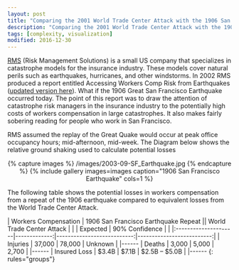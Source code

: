 ```yaml
---
layout: post
title: "Comparing the 2001 World Trade Center Attack with the 1906 San Francisco Earthquake"
description: "Comparing the 2001 World Trade Center Attack with the 1906 San Francisco Earthquake"
tags: [complexity, visualization]
modified: 2016-12-30
---
```

[RMS](http://www.rms.com/) (Risk Management Solutions) is a small US company that specializes in catastrophe models for the insurance industry. These models cover natural perils such as earthquakes, hurricanes, and other windstorms. In 2002 RMS produced a report entitled Accessing Workers Comp Risk from Earthquakes ([updated version here](/content/2003/eq_1906_san_francisco_eq.pdf)). What if the 1906 Great San Francisco Earthquake occurred today. The point of this report was to draw the attention of catastrophe risk managers in the insurance industry to the potentially high costs of workers compensation in large catastrophes. It also makes fairly sobering reading for people who work in San Francisco.

RMS assumed the replay of the Great Quake would occur at peak office occupancy hours; mid-afternoon, mid-week. The Diagram below shows the relative ground shaking used to calculate potential losses

<div align="center">
{% capture images %}
    /images/2003-09-SF_Earthquake.jpg
{% endcapture %}
{% include gallery images=images caption="1906 San Francisco Earthquake" cols=1 %}
</div>

The following table shows the potential losses in workers compensation from a repeat of the 1906 earthquake compared to equivalent losses from the World Trade Center Attack.

| Workers Compensation | 1906 San Francisco Earthquake Repeat     || World Trade Center Attack |
|                      | Expected     | 90% Confidence             |                           |
|:---------------------|-------------:|---------------------------:|--------------------------:|
| Injuries             | 37,000       | 78,000                     | Unknown                   |
|------
| Deaths               | 3,000        | 5,000                      | 2,700                     |
|------
| Insured Loss         | $3.4B        | $7.1B                      | $2.5B – $5.0B             |
|------
{: rules="groups"}